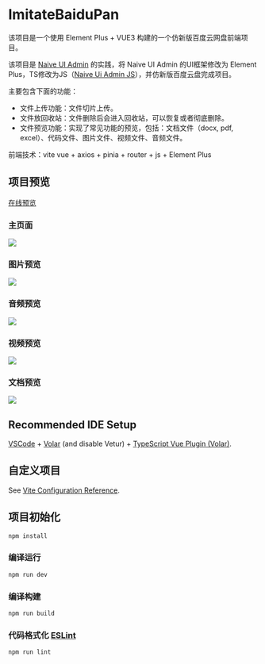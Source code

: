 # ImitateBaiduPan

该项目是一个使用 Element Plus + VUE3 构建的一个仿新版百度云网盘前端项目。

该项目是 [Naive UI Admin](https://github.com/jekip/naive-ui-admin) 的实践，将 Naive UI Admin 的UI框架修改为 Element Plus，TS修改为JS（[Naive Ui Admin JS](https://github.com/SX-Code/naive-admin-js)），并仿新版百度云盘完成项目。

主要包含下面的功能：
- 文件上传功能：文件切片上传。
- 文件放回收站：文件删除后会进入回收站，可以恢复或者彻底删除。
- 文件预览功能：实现了常见功能的预览，包括：文档文件（docx, pdf, excel）、代码文件、图片文件、视频文件、音频文件。

前端技术：vite vue + axios + pinia + router + js + Element Plus

## 项目预览
[在线预览](http://web.sxcode.rr.nu/mypan/)

### 主页面
![](https://gcore.jsdelivr.net/gh/sx-code/tuchuang@main/mypan/mypan-home.png)
### 图片预览
![](https://gcore.jsdelivr.net/gh/sx-code/tuchuang@main/mypan/mypan-image.png)
### 音频预览
![](https://gcore.jsdelivr.net/gh/sx-code/tuchuang@main/mypan/mypan-music.png)
### 视频预览
![](https://gcore.jsdelivr.net/gh/sx-code/tuchuang@main/mypan/mypan-video.png)
### 文档预览
![](https://gcore.jsdelivr.net/gh/sx-code/tuchuang@main/mypan/mypan-doc.png)

## Recommended IDE Setup

[VSCode](https://code.visualstudio.com/) + [Volar](https://marketplace.visualstudio.com/items?itemName=Vue.volar) (and disable Vetur) + [TypeScript Vue Plugin (Volar)](https://marketplace.visualstudio.com/items?itemName=Vue.vscode-typescript-vue-plugin).

## 自定义项目

See [Vite Configuration Reference](https://vitejs.dev/config/).

## 项目初始化

```sh
npm install
```

### 编译运行

```sh
npm run dev
```

### 编译构建

```sh
npm run build
```

### 代码格式化 [ESLint](https://eslint.org/)

```sh
npm run lint
```
